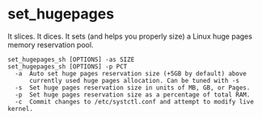 # set_hugepages
It slices. It dices. It sets (and helps you properly size) a Linux huge pages memory reservation pool.

    set_hugepages_sh [OPTIONS] -as SIZE
    set_hugepages_sh [OPTIONS] -p PCT
      -a  Auto set huge pages reservation size (+5GB by default) above
          currently used huge pages allocation. Can be tuned with -s
      -s  Set huge pages reservation size in units of MB, GB, or Pages.
      -p  Set huge pages reservation size as a percentage of total RAM.
      -c  Commit changes to /etc/systctl.conf and attempt to modify live kernel.
